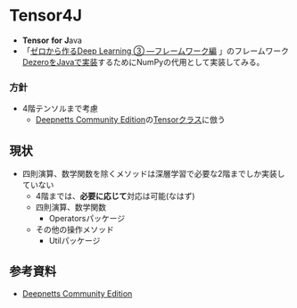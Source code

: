 
# Tensor4J
- **Tensor** **for** **J**ava
- 「[ゼロから作るDeep Learning ③ ―フレームワーク編](https://github.com/oreilly-japan/deep-learning-from-scratch-3)
  」のフレームワーク[DezeroをJavaで実装](https://github.com/zawashin/DeZero4j/tree/main)するためにNumPyの代用として実装してみる。

### 方針
- 4階テンソルまで考慮
  - [Deepnetts Community Edition](https://github.com/deepnetts/deepnetts-communityedition)の[Tensorクラス](https://github.com/deepnetts/deepnetts-communityedition/blob/community-visrec/deepnetts-core/src/main/java/deepnetts/util/Tensor.java)に倣う

## 現状
- 四則演算、数学関数を除くメソッドは深層学習で必要な2階までしか実装していない
  - 4階までは、**必要に応じて**対応は可能(なはず)
  - 四則演算、数学関数
    - Operatorsパッケージ
  - その他の操作メソッド
    - Utilパッケージ

## 参考資料
- [Deepnetts Community Edition](https://github.com/deepnetts/deepnetts-communityedition) 
